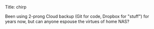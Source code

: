 Title: chirp

Been using 2-prong Cloud backup (Git for code, Dropbox for "stuff") for years now, but can anyone espouse the virtues of home NAS?
